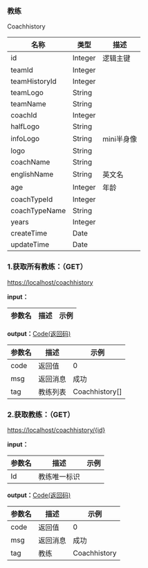 ### 教练 ###
<A NAME="Coachhistory">Coachhistory</A>

名称|类型|描述
-|-|-
id                  |Integer   |逻辑主键
teamId              |Integer   |
teamHistoryId       |Integer   |
teamLogo            |String    |
teamName            |String    |
coachId             |Integer   |
halfLogo            |String    |
infoLogo            |String    |mini半身像
logo                |String    |
coachName           |String    |
englishName         |String    |英文名
age                 |Integer   |年龄
coachTypeId         |Integer   |
coachTypeName       |String    |
years               |Integer   |
createTime          |Date      |
updateTime          |Date      |

### 1.获取所有教练：（GET） ###
[https://localhost/coachhistory](https://localhost/coachhistory)

**input：**

参数名 		|描述	|示例
 --------- | ------|------

**output：**<A HREF="#Code">Code(返回码)</A>

参数名 		|描述	|示例
 --------- | ------|------
code 		|返回值	|0
msg			|返回消息|成功
tag         |教练列表|Coachhistory[]

### 2.获取教练：（GET） ###
[https://localhost/coachhistory/{id}](https://localhost/coachhistory/{id})

**input：**

参数名 		|描述	|示例
 --------- | ------|------
Id| 教练唯一标识 |   

**output：**<A HREF="#Code">Code(返回码)</A>

参数名 		|描述	|示例
 --------- | ------|------
code 		|返回值	|0
msg			|返回消息|成功
tag         |教练|Coachhistory


